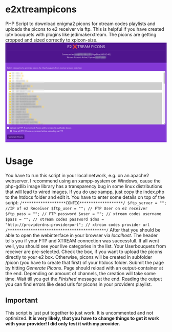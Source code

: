 # e2xtreampicons
PHP Script to download enigma2 picons for xtream codes playlists and uploads the picons to e2 receiver via ftp. This is helpful if you have created iptv bouquets with plugins like jedimakerxtream.
The picons are getting cropped and sized correctly to xpicon-size.
![screenshot](screenshot.png)
# Usage
You have to run this script in your local network, e.g. on an apache2 webserver.
I recommend using an xampp-system on Windows, cause the php-gdlib image library has a transparency bug in some linux distributions that will lead to wired images.
If you do use xampp, just copy the index.php to the htdocs folder and edit it. You have to enter some details on top of the script:
`/*******************CONFIG*******************/
$ftp_server = ""; //IP of e2 Receiver
$ftp_user = ""; // FTP User on e2 receiver
$ftp_pass = ""; // FTP password
$user = ""; // xtream codes username
$pass = ""; // xtream codes password
$dns = "http://providerdns:providerport"; // xtream codes provider url
/*******************************************/`
After that you should be able to open the webinterface in your browser via *localhost*.
The header tells you if your FTP and XTREAM connection was successfull.
If all went well, you should see your live categories in the list. Your Userbouquets from receiver are pre-selected.
Check the box, if you want to upload the picons directly to your e2 box. Otherwise, picons will be created in subfolder /picon (you have to create that first) of your htdocs folder.
Submit the page by hitting *Generate Picons*. Page should reload with an output-container at the end. Depending on amount of channels, the creation will take some time. Wait till you get the *Finished* message at the end.
Reading the output you can find errors like dead urls for picons in your providers playlist.

## Important ##
This script is just put together to just work. It is uncommented and not optimized. **It is very likely, that you have to change things to get it work with your provider! I did only test it with my provider.**

